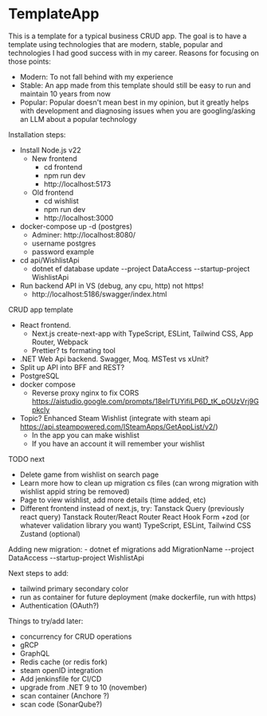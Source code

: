 # TemplateApp

This is a template for a typical business CRUD app. The goal is to have a template using technologies that are modern, stable, popular and technologies I had good success with in my career. Reasons for focusing on those points:
- Modern: To not fall behind with my experience 
- Stable: An app made from this template should still be easy to run and maintain 10 years from now
- Popular: Popular doesn't mean best in my opinion, but it greatly helps with development and diagnosing issues when you are googling/asking an LLM about a popular technology

Installation steps:
- Install Node.js v22
    - New frontend
        - cd frontend
        - npm run dev
        - http://localhost:5173
    - Old frontend
        - cd wishlist
        - npm run dev
        - http://localhost:3000
- docker-compose up -d (postgres)
    - Adminer: http://localhost:8080/
    - username postgres
    - password example
- cd api/WishlistApi
    - dotnet ef database update --project DataAccess --startup-project WishlistApi
- Run backend API in VS (debug, any cpu, http) not https!
    - http://localhost:5186/swagger/index.html


CRUD app template
- React frontend.
    - Next.js create-next-app with TypeScript, ESLint, Tailwind CSS, App Router, Webpack
    - Prettier? ts formating tool
- .NET Web Api backend. Swagger, Moq. MSTest vs xUnit?
- Split up API into BFF and REST?
- PostgreSQL
- docker compose
    - Reverse proxy nginx to fix CORS https://aistudio.google.com/prompts/18eIrTUYifiLP6D_tK_pOUzVrj9Gpkcly
- Topic? Enhanced Steam Wishlist (integrate with steam api https://api.steampowered.com/ISteamApps/GetAppList/v2/)
    - In the app you can make wishlist
    - If you have an account it will remember your wishlist

TODO next
- Delete game from wishlist on search page
- Learn more how to clean up migration cs files (can wrong migration with wishlist appid string be removed)
- Page to view wishlist, add more details (time added, etc)
- Different frontend instead of next.js, try:
    Tanstack Query (previously react query)
    Tanstack Router/React Router
    React Hook Form +zod (or whatever validation library you want)
    TypeScript, ESLint, Tailwind CSS
    Zustand (optional)

Adding new migration:
    - dotnet ef migrations add MigrationName --project DataAccess --startup-project WishlistApi

Next steps to add:
- tailwind primary secondary color
- run as container for future deployment (make dockerfile, run with https)
- Authentication (OAuth?)

Things to try/add later:
- concurrency for CRUD operations
- gRCP
- GraphQL
- Redis cache (or redis fork)
- steam openID integration
- Add jenkinsfile for CI/CD
- upgrade from .NET 9 to 10 (november)
- scan container (Anchore ?)
- scan code (SonarQube?)